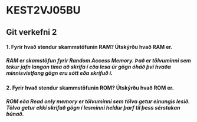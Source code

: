 # KEST2VJ05BU
## Git verkefni 2
#### 1. Fyrir hvað stendur skammstöfunin RAM? Útskýrðu hvað RAM er.
##### RAM er skamstöfun fyrir Random Access Memory. Það er tölvuminni sem tekur jafn langan tíma að skrifa í eða lesa úr gögn óháð því hvaða minnisvistfang gögn eru sótt eða skrifuð í.
#### 2. Fyrir hvað stendur skammstöfunin ROM? Útskýrðu hvað ROM er.
##### ROM eða Read only memory er tölvuminni sem tölva getur einungis lesið. Tölva getur ekki skrifað gögn í lesminni heldur þarf til þess sérstakan búnað.

